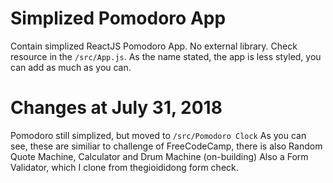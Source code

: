 # Simplized Pomodoro App
Contain simplized ReactJS Pomodoro App. No external library.
Check resource in the `/src/App.js`.
As the name stated, the app is less styled, you can add as much as you can.

# Changes at July 31, 2018
Pomodoro still simplized, but moved to `/src/Pomodoro Clock`
As you can see, these are similiar to challenge of FreeCodeCamp, there is also Random Quote Machine, Calculator and Drum Machine (on-building)
Also a Form Validator, which I clone from thegioididong form check.
